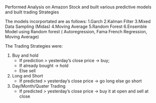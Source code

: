 Performed Analysis on Amazon Stock and built various predictive models and built trading Strategies

The models incorportated are as follows:
1.Garch
2.Kalman Filter
3.Mixed Data Sampling (Midas)
4.Moving Average
5.Random Forest
6.Ensemble Model using Random forest ( Autoregression, Fama French Regression, Moving Average)

The Trading Strategies were:
1. Buy and hold 
      - If prediction > yesterday’s close price -> buy;
      - If already bought -> hold
      - Else sell  
2. Long and Short 
      - If predicted > yesterday’s close price -> go long  else go short 
3. Day/Month/Quater Trading 
      - If predicted > yesterday’s close price -> buy it at open and sell at close 


